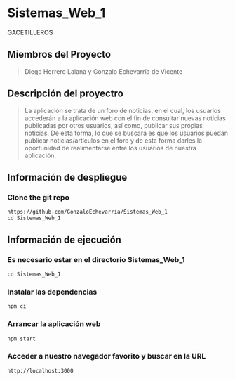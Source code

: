 # Sistemas_Web_1
GACETILLEROS

## Miembros del Proyecto
> Diego Herrero Lalana y Gonzalo Echevarría de Vicente

## Descripción del proyectro
> La aplicación se trata de un foro de noticias, en el cual, los usuarios accederán 
a la aplicación web con el fin de consultar nuevas noticias publicadas por otros usuarios, así 
como, publicar sus propias noticias. 
De esta forma, lo que se buscará es que los usuarios puedan publicar noticias/artículos en el foro 
y de esta forma darles la oportunidad de realimentarse entre los usuarios de nuestra aplicación.

## Información de despliegue
### Clone the git repo
```
https://github.com/GonzaloEchevarria/Sistemas_Web_1
cd Sistemas_Web_1
```

## Información de ejecución
### Es necesario estar en el directorio Sistemas_Web_1
```
cd Sistemas_Web_1
```

### Instalar las dependencias
```
npm ci 
```

### Arrancar la aplicación web
```
npm start 
```

### Acceder a nuestro navegador favorito y buscar en la URL
```
http://localhost:3000
```
